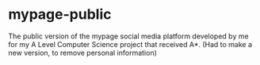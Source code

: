 # mypage-public
The public version of the mypage social media platform developed by me for my A Level Computer Science project that received A*. (Had to make a new version, to remove personal information)
